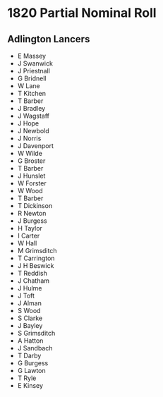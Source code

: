 # 1820 Partial Nominal Roll

## Adlington Lancers

* E Massey
* J Swanwick
* J Priestnall
* G Bridnell
* W Lane
* T Kitchen
* T Barber
* J Bradley
* J Wagstaff
* J Hope
* J Newbold
* J Norris
* J Davenport
* W Wilde
* G Broster
* T Barber
* J Hunslet
* W Forster
* W Wood
* T Barber
* T Dickinson
* R Newton
* J Burgess
* H Taylor
* I Carter
* W Hall
* M Grimsditch
* T Carrington
* J H Beswick
* T Reddish
* J Chatham
* J Hulme
* J Toft
* J Alman
* S Wood
* S Clarke
* J Bayley
* S Grimsditch
* A Hatton
* J Sandbach
* T Darby
* G Burgess
* G Lawton
* T Ryle
* E Kinsey
